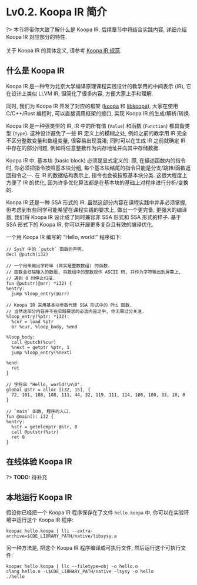 # Lv0.2. Koopa IR 简介

?> 本节将带你大致了解什么是 Koopa IR, 后续章节中将结合实践内容, 详细介绍 Koopa IR 对应部分的特性.
<br><br>
关于 Koopa IR 的具体定义, 请参考 [Koopa IR 规范](/misc-app-ref/koopa).

## 什么是 Koopa IR

Koopa IR 是一种专为北京大学编译原理课程实践设计的教学用的中间表示 (IR), 它在设计上类似 LLVM IR, 但简化了很多内容, 方便大家上手和理解.

同时, 我们为 Koopa IR 开发了对应的框架 ([koopa](https://github.com/pku-minic/koopa) 和 [libkoopa](https://github.com/pku-minic/koopa/tree/master/crates/libkoopa)), 大家在使用 C/C++/Rust 编程时, 可以直接调用框架的接口, 实现 Koopa IR 的生成/解析/转换.

Koopa IR 是一种强类型的 IR, IR 中的所有值 (`Value`) 和函数 (`Function`) 都具备类型 (`Type`). 这种设计避免了一些 IR 定义上的模糊之处, 例如之前的教学用 IR 完全不区分整数变量和数组变量, 很容易出现混淆; 同时可以在生成 IR 之前就确定 IR 中存在的部分问题, 例如将任意整数作为内存地址并向其中存储数据.

Koopa IR 中, 基本块 (basic block) 必须是显式定义的. 即, 在描述函数内的指令时, 你必须把指令按照基本块分组, 每个基本块结尾的指令只能是分支/跳转/函数返回指令之一. 在 IR 的数据结构表示上, 指令也会被按照基本块分类. 这很大程度上方便了 IR 的优化, 因为许多优化算法都是在基本块的基础上对程序进行分析/变换的.

Koopa IR 还是一种 SSA 形式的 IR. 虽然这部分内容在课程实践中并非必须掌握, 但考虑到有些同学可能希望在课程实践的要求上, 做出一个更完备, 更强大的编译器, 我们将 Koopa IR 设计成了同时兼容非 SSA 形式和 SSA 形式的样子. 基于 SSA 形式下的 Koopa IR, 你可以开展更多复杂且有效的编译优化.

一个用 Koopa IR 编写的 “Hello, world!” 程序如下:

```koopa
// SysY 中的 `putch` 函数的声明.
decl @putch(i32)

// 一个用来输出字符串 (其实是整数数组) 的函数.
// 函数会扫描输入的数组, 将数组中的整数视作 ASCII 码, 并作为字符输出到屏幕上,
// 遇到 0 时停止扫描.
fun @putstr(@arr: *i32) {
%entry:
  jump %loop_entry(@arr)

// Koopa IR 采用基本块参数代替 SSA 形式中的 Phi 函数.
// 当然这部分内容并不在实践要求的必选内容之中, 你无需过分关注.
%loop_entry(%ptr: *i32):
  %cur = load %ptr
  br %cur, %loop_body, %end

%loop_body:
  call @putch(%cur)
  %next = getptr %ptr, 1
  jump %loop_entry(%next)

%end:
  ret
}

// 字符串 "Hello, world!\n\0".
global @str = alloc [i32, 15], {
  72, 101, 108, 108, 111, 44, 32, 119, 111, 114, 108, 100, 33, 10, 0
}

// `main` 函数, 程序的入口.
fun @main(): i32 {
%entry:
  %str = getelemptr @str, 0
  call @putstr(%str)
  ret 0
}
```

## 在线体验 Koopa IR

?> **TODO:** 待补充

## 本地运行 Koopa IR

假设你已经把一个 Koopa IR 程序保存在了文件 `hello.koopa` 中, 你可以在实验环境中运行这个 Koopa IR 程序:

```
koopac hello.koopa | lli --extra-archive=$CDE_LIBRARY_PATH/native/libsysy.a
```

另一种方法是, 把这个 Koopa IR 程序编译成可执行文件, 然后运行这个可执行文件:

```
koopac hello.koopa | llc --filetype=obj -o hello.o
clang hello.o -L$CDE_LIBRARY_PATH/native -lsysy -o hello
./hello
```
